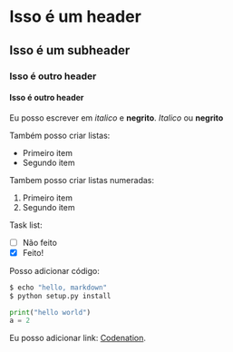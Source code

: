 # Isso é um header

## Isso é um subheader

### Isso é outro header

#### Isso é outro header


Eu posso escrever em _italico_ e __negrito__. 
*Italico* ou **negrito**
    
Também posso criar listas:

* Primeiro item
* Segundo item

Tambem posso criar listas numeradas:
1. Primeiro item
2. Segundo item

Task list:

* [ ] Não feito
* [x] Feito!

Posso adicionar código:

```bash
$ echo "hello, markdown"
$ python setup.py install
```

```python
print("hello world")
a = 2
```

Eu posso adicionar link: [Codenation](https://codenation.dev).